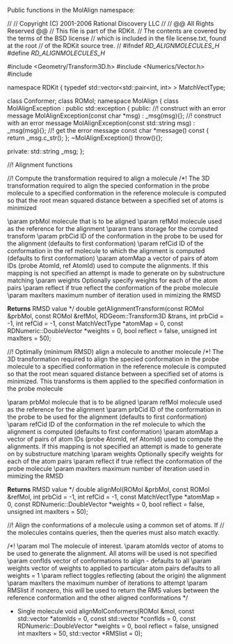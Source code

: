

Public functions in the MolAlign namespace:

//
//  Copyright (C) 2001-2006 Rational Discovery LLC
//
//   @@ All Rights Reserved @@
//  This file is part of the RDKit.
//  The contents are covered by the terms of the BSD license
//  which is included in the file license.txt, found at the root
//  of the RDKit source tree.
//
#ifndef _RD_ALIGNMOLECULES_H_
#define _RD_ALIGNMOLECULES_H_

#include <Geometry/Transform3D.h>
#include <Numerics/Vector.h>
#include <vector>

namespace RDKit {
typedef std::vector<std::pair<int, int> > MatchVectType;

class Conformer;
class ROMol;
namespace MolAlign {
class MolAlignException : public std::exception {
 public:
  //! construct with an error message
  MolAlignException(const char *msg) : _msg(msg){};
  //! construct with an error message
  MolAlignException(const std::string msg) : _msg(msg){};
  //! get the error message
  const char *message() const { return _msg.c_str(); };
  ~MolAlignException() throw(){};

 private:
  std::string _msg;
};

//! Alignment functions

//! Compute the transformation required to align a molecule
/*!
  The 3D transformation required to align the specied conformation in the probe
  molecule
  to a specified conformation in the reference molecule is computed so that the
  root mean
  squared distance between a specified set of atoms is minimized

  \param prbMol    molecule that is to be aligned
  \param refMol    molecule used as the reference for the alignment
  \param trans     storage for the computed transform
  \param prbCid    ID of the conformation in the probe to be used
                   for the alignment (defaults to first conformation)
  \param refCid    ID of the conformation in the ref molecule to which
                   the alignment is computed (defaults to first conformation)
  \param atomMap   a vector of pairs of atom IDs (probe AtomId, ref AtomId)
                   used to compute the alignments. If this mapping is
                   not specified an attempt is made to generate on by
                   substructure matching
  \param weights   Optionally specify weights for each of the atom pairs
  \param reflect   if true reflect the conformation of the probe molecule
  \param maxIters  maximum number of iteration used in mimizing the RMSD

  <b>Returns</b>
  RMSD value
*/
double getAlignmentTransform(const ROMol &prbMol, const ROMol &refMol,
                             RDGeom::Transform3D &trans, int prbCid = -1,
                             int refCid = -1, const MatchVectType *atomMap = 0,
                             const RDNumeric::DoubleVector *weights = 0,
                             bool reflect = false, unsigned int maxIters = 50);

//! Optimally (minimum RMSD) align a molecule to another molecule
/*!
  The 3D transformation required to align the specied conformation in the probe
  molecule
  to a specified conformation in the reference molecule is computed so that the
  root mean
  squared distance between a specified set of atoms is minimized. This
  transforms is them
  applied to the specified conformation in the probe molecule

  \param prbMol    molecule that is to be aligned
  \param refMol    molecule used as the reference for the alignment
  \param prbCid    ID of the conformation in the probe to be used
                   for the alignment (defaults to first conformation)
  \param refCid    ID of the conformation in the ref molecule to which
                   the alignment is computed (defaults to first conformation)
  \param atomMap   a vector of pairs of atom IDs (probe AtomId, ref AtomId)
                   used to compute the alignments. If this mapping is
                   not specified an attempt is made to generate on by
                   substructure matching
  \param weights   Optionally specify weights for each of the atom pairs
  \param reflect   if true reflect the conformation of the probe molecule
  \param maxIters  maximum number of iteration used in mimizing the RMSD

  <b>Returns</b>
  RMSD value
*/
double alignMol(ROMol &prbMol, const ROMol &refMol, int prbCid = -1,
                int refCid = -1, const MatchVectType *atomMap = 0,
                const RDNumeric::DoubleVector *weights = 0,
                bool reflect = false, unsigned int maxIters = 50);

//! Align the conformations of a molecule using a common set of atoms. If
// the molecules contains queries, then the queries must also match exactly.

/*!
  \param mol       The molecule of interest.
  \param atomIds   vector of atoms to be used to generate the alignment.
                   All atoms will be used is not specified
  \param confIds   vector of conformations to align - defaults to all
  \param weights   vector of weights to applied to particular atom pairs
                   defaults to all weights = 1
  \param reflect   toggles reflecting (about the origin) the alignment
  \param maxIters  the maximum number of iterations to attempt
  \param RMSlist   if nonzero, this will be used to return the RMS values
                   between the reference conformation and the other aligned
                   conformations
*/
* Single molecule
void alignMolConformers(ROMol &mol,
                        const std::vector<unsigned int> *atomIds = 0,
                        const std::vector<unsigned int> *confIds = 0,
                        const RDNumeric::DoubleVector *weights = 0,
                        bool reflect = false, unsigned int maxIters = 50,
                        std::vector<double> *RMSlist = 0);
